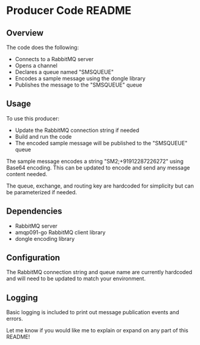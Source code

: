 # Producer Code README

## Overview

The code does the following:

- Connects to a RabbitMQ server
- Opens a channel
- Declares a queue named "SMSQUEUE" 
- Encodes a sample message using the dongle library
- Publishes the message to the "SMSQUEUE" queue

## Usage

To use this producer:

  - Update the RabbitMQ connection string if needed
  - Build and run the code  
  - The encoded sample message will be published to the "SMSQUEUE" queue

The sample message encodes a string "SM2;+91912287226272" using Base64 encoding. This can be updated to encode and send any message content needed. 

The queue, exchange, and routing key are hardcoded for simplicity but can be parameterized if needed.

## Dependencies

- RabbitMQ server
- amqp091-go RabbitMQ client library
- dongle encoding library

## Configuration

The RabbitMQ connection string and queue name are currently hardcoded and will need to be updated to match your environment.

## Logging

Basic logging is included to print out message publication events and errors.

Let me know if you would like me to explain or expand on any part of this README!
